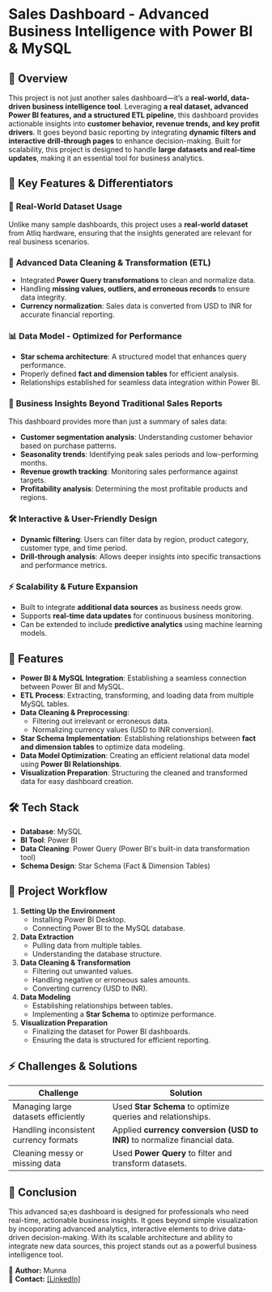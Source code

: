 # Sales Dashboard - Advanced Business Intelligence with Power BI & MySQL

## 📌 Overview
This project is not just another sales dashboard—it’s a **real-world, data-driven business intelligence tool**. Leveraging **a real dataset, advanced Power BI features, and a structured ETL pipeline**, this dashboard provides actionable insights into **customer behavior, revenue trends, and key profit drivers**. It goes beyond basic reporting by integrating **dynamic filters and interactive drill-through pages** to enhance decision-making. Built for scalability, this project is designed to handle **large datasets and real-time updates**, making it an essential tool for business analytics.

## 🎯 Key Features & Differentiators

### 🚀 **Real-World Dataset Usage**
Unlike many sample dashboards, this project uses a **real-world dataset** from Atliq hardware, ensuring that the insights generated are relevant for real business scenarios.

### 🔗 **Advanced Data Cleaning & Transformation (ETL)**
- Integrated **Power Query transformations** to clean and normalize data.
- Handling **missing values, outliers, and erroneous records** to ensure data integrity.
- **Currency normalization**: Sales data is converted from USD to INR for accurate financial reporting.

### 📊 **Data Model - Optimized for Performance**
- **Star schema architecture**: A structured model that enhances query performance.
- Properly defined **fact and dimension tables** for efficient analysis.
- Relationships established for seamless data integration within Power BI.

### 🎯 **Business Insights Beyond Traditional Sales Reports**
This dashboard provides more than just a summary of sales data:
- **Customer segmentation analysis**: Understanding customer behavior based on purchase patterns.
- **Seasonality trends**: Identifying peak sales periods and low-performing months.
- **Revenue growth tracking**: Monitoring sales performance against targets.
- **Profitability analysis**: Determining the most profitable products and regions.

### 🛠 **Interactive & User-Friendly Design**
- **Dynamic filtering**: Users can filter data by region, product category, customer type, and time period.
- **Drill-through analysis**: Allows deeper insights into specific transactions and performance metrics.

### ⚡ **Scalability & Future Expansion**
- Built to integrate **additional data sources** as business needs grow.
- Supports **real-time data updates** for continuous business monitoring.
- Can be extended to include **predictive analytics** using machine learning models.


## 🚀 Features
- **Power BI & MySQL Integration**: Establishing a seamless connection between Power BI and MySQL.
- **ETL Process**: Extracting, transforming, and loading data from multiple MySQL tables.
- **Data Cleaning & Preprocessing**:
  - Filtering out irrelevant or erroneous data.
  - Normalizing currency values (USD to INR conversion).
- **Star Schema Implementation**: Establishing relationships between **fact and dimension tables** to optimize data modeling.
- **Data Model Optimization**: Creating an efficient relational data model using **Power BI Relationships**.
- **Visualization Preparation**: Structuring the cleaned and transformed data for easy dashboard creation.

## 🛠 Tech Stack
- **Database**: MySQL
- **BI Tool**: Power BI
- **Data Cleaning**: Power Query (Power BI's built-in data transformation tool)
- **Schema Design**: Star Schema (Fact & Dimension Tables)

## 📂 Project Workflow
1. **Setting Up the Environment**
   - Installing Power BI Desktop.
   - Connecting Power BI to the MySQL database.
2. **Data Extraction**
   - Pulling data from multiple tables.
   - Understanding the database structure.
3. **Data Cleaning & Transformation**
   - Filtering out unwanted values.
   - Handling negative or erroneous sales amounts.
   - Converting currency (USD to INR).
4. **Data Modeling**
   - Establishing relationships between tables.
   - Implementing a **Star Schema** to optimize performance.
5. **Visualization Preparation**
   - Finalizing the dataset for Power BI dashboards.
   - Ensuring the data is structured for efficient reporting.


## ⚡ Challenges & Solutions
| Challenge | Solution |
|-----------|----------|
| Managing large datasets efficiently | Used **Star Schema** to optimize queries and relationships. |
| Handling inconsistent currency formats | Applied **currency conversion (USD to INR)** to normalize financial data. |
| Cleaning messy or missing data | Used **Power Query** to filter and transform datasets. |


## 📌 Conclusion
This advanced sa;es dashboard is designed for professionals who need real-time, actionable business insights. It goes beyond simple visualization by incoporating advanced analytics, interactive elements to drive data-driven decision-making. With its scalable architecture and ability to integrate new data sources, this project stands out as a powerful business intelligence tool.

📌 **Author:** Munna  
📧 **Contact:** [\[LinkedIn\]  ](http://linkedin.com/in/munna-a4ab07253)

